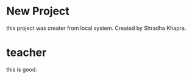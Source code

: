 # New Project
 
 this project was creater from local system.
Created by Shradha Khapra.
# teacher
this is good.